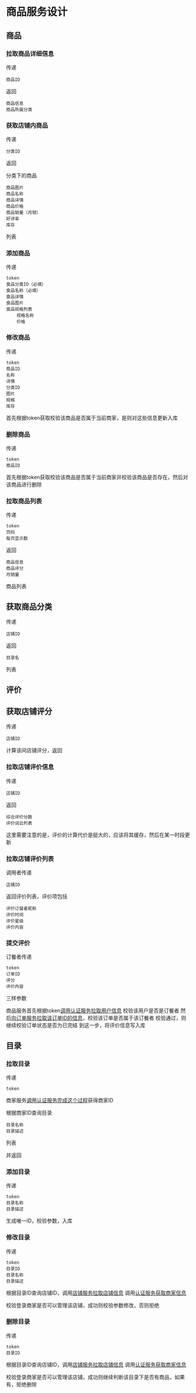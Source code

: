 # 商品服务设计

## 商品

### 拉取商品详细信息

传递

```
商品ID
```

返回

```
商品信息
商品所属分类
```

### 获取店铺内商品

传递

```
分类ID
```

返回

分类下的商品

```
商品图片
商品名称
商品详情
商品价格
商品销量（月销）
好评率
库存
```

列表

### 添加商品

传递

```
token
食品分类ID（必填）
食品名称（必填）
食品详情
食品图片
食品规格列表
    规格名称
    价格
```

### 修改商品

传递

```
token
商品ID
名称
详情
分类ID
图片
规格
库存
```

首先根据token获取校验该商品是否属于当前商家，是则对这些信息更新入库

### 删除商品

传递

```
token
商品ID
```

首先根据token获取校验该商品是否属于当前商家并校验该商品是否存在，然后对该商品进行删除

### 拉取商品列表

传递

```
token
页码
每页显示数
```

返回

```
商品信息
商品评分
月销量
```

商品列表

## 获取商品分类

传递

```
店铺ID
```

返回

```
目录名
```

列表

## 评价

## 获取店铺评分

传递

```
店铺ID
```

计算该间店铺评分，返回

### 拉取店铺评价信息

传递

```
店铺ID
```

返回

```
综合评价分数
评价词云列表
```

这里需要注意的是，评价的计算代价是挺大的，应该将其缓存，然后在某一时段更新

### 拉取店铺评价列表

调用者传递

```
店铺ID
```

返回评价列表，评价项包括

```
评价订餐者昵称
评价时间
评价星级
评价内容
```

### 提交评价

订餐者传递

```
token
订单ID
评分
评价内容
```

三样参数

商品服务首先根据token[调用认证服务拉取用户信息](./../基础设施服务群设计.md#认证)
校验该用户是否是订餐者
然后[向订单服务拉取该订单ID的信息](./订单服务设计.md#拉取订单信息)，校验该订单是否属于该订餐者
校验通过，则继续校验订单状态是否为已完结
到这一步，将评价信息写入库

## 目录

### 拉取目录

传递

```
token
```

商家服务[调用认证服务完成这个过程](./../基础设施服务群设计.md#鉴权)获得商家ID

根据商家ID查询目录

```
目录名称
目录描述
```

列表

并返回

### 添加目录

传递

```
token
目录名称
目录描述
```

生成唯一ID，校验参数，入库

### 修改目录

传递

```
token
目录ID
目录名称
目录描述
```

根据目录ID查询店铺ID，调用[店铺服务拉取店铺信息](./店铺服务设计.md#获取店铺信息)
调用[认证服务获取商家信息](./../基础设施服务群设计.md#鉴权)

校验登录商家是否可以管理该店铺，成功则校验参数修改，否则拒绝

### 删除目录

传递

```
token
目录ID
```

根据目录ID查询店铺ID，调用[店铺服务拉取店铺信息](./店铺服务设计.md#获取店铺信息)
调用[认证服务获取商家信息](./../基础设施服务群设计.md#鉴权)

校验登录商家是否可以管理该店铺，成功则继续判断该目录下是否有商品，如果有，拒绝删除